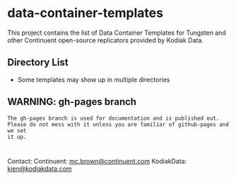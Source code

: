 # data-container-templates
This project contains the list of Data Container Templates for Tungsten and other Continuent open-source replicators provided by Kodiak Data. 


## Directory List

   - Some templates may show up in multiple directories

## WARNING:  gh-pages branch
	The gh-pages branch is used for documentation and is published out.
	Please do not mess with it unless you are familiar of github-pages and we set 
	it up.
	
#
Contact:
	Continuent:             mc.brown@continuent.com
	KodiakData:		kien@kodiakdata.com
	
	
	

	
	
